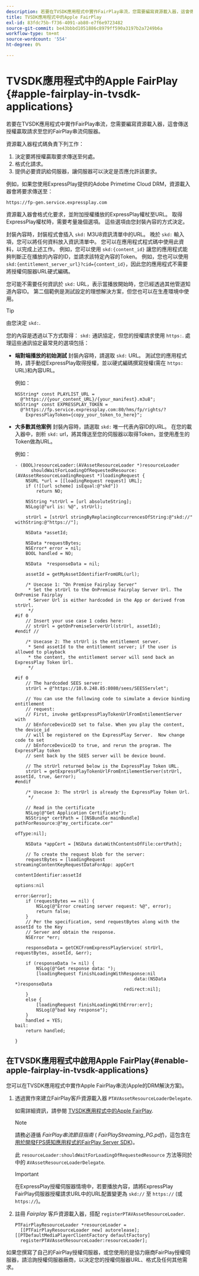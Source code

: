 ```yaml
---
description: 若要在TVSDK應用程式中實作FairPlay串流，您需要編寫資源載入器，這會傳送授權贏取請求至您的FairPlay串流伺服器。
title: TVSDK應用程式中的Apple FairPlay
exl-id: 83fdc75b-f736-4091-ab80-e7f6e9723482
source-git-commit: be43bbbd1051886c8979ff590a3197b2a7249b6a
workflow-type: tm+mt
source-wordcount: '554'
ht-degree: 0%

---
```


# TVSDK應用程式中的Apple FairPlay  {#apple-fairplay-in-tvsdk-applications}

若要在TVSDK應用程式中實作FairPlay串流，您需要編寫資源載入器，這會傳送授權贏取請求至您的FairPlay串流伺服器。

資源載入器程式碼負責下列工作：

1. 決定要將授權贏取要求傳送至何處。
1. 格式化請求。
1. 提供必要資訊給伺服器，讓伺服器可以決定是否應允許該要求。

例如，如果您使用ExpressPlay提供的Adobe Primetime Cloud DRM，資源載入器會將要求傳送至：

```
https://fp-gen.service.expressplay.com
```

資源載入器會格式化要求，並附加授權播放的ExpressPlay權杖至URL。 取得ExpressPlay權杖時，需要考量幾個選項。 這些選項由您封裝內容的方式決定。

封裝內容時，封裝程式會插入 `skd:` M3U8資訊清單中的URL。 晚於 `skd:` 輸入項，您可以將任何資料放入資訊清單中。 您可以在應用程式程式碼中使用此資料，以完成上述工作。 例如，您可以使用 `skd:{content_id}` 讓您的應用程式能夠判斷正在播放的內容的ID，並請求該特定內容的Token。 例如，您也可以使用 `skd:{entitlement_server_url}?cid={content_id}`，因此您的應用程式不需要將授權伺服器URL硬式編碼。

您可能不需要任何資訊於 `skd:` URL，表示當播放開始時，您已經透過其他管道知道內容ID。 第二個範例是測試設定的理想解決方案，但您也可以在生產環境中使用。

>[!TIP]
>
>由您決定 `skd:`.

您的內容是透過以下方式取得： `skd:` 通訊協定，但您的授權請求使用 `https:`. 處理這些通訊協定最常見的選項包括：

* **端對端播放的初始測試** 封裝內容時，請選取 `skd:` URL。 測試您的應用程式時，請手動從ExpressPlay取得授權，並以硬式編碼撰寫授權(需在 `https:` URL)和內容URL。

   例如：

   ```
   NSString* const PLAYLIST_URL =  
     @"https://{your_content_URL}/{your_manifest}.m3u8"; 
   NSString* const EXPRESSPLAY_TOKEN =  
     @"https://fp.service.expressplay.com:80/hms/fp/rights/? 
       ExpressPlayToken={copy_your_token_to_here}";
   ```

* **大多數其他案例** 封裝內容時，請選取 `skd:` 唯一代表內容ID的URL。 在您的載入器中，剖析 `skd:` url，將其傳送至您的伺服器以取得Token，並使用產生的Token做為URL。

   例如：

   ```
   - (BOOL)resourceLoader:(AVAssetResourceLoader *)resourceLoader  
         shouldWaitForLoadingOfRequestedResource:(AVAssetResourceLoadingRequest *)loadingRequest { 
       NSURL *url = [[loadingRequest request] URL]; 
       if (![[url scheme] isEqual:@"skd"]) 
           return NO; 
   
       NSString *strUrl = [url absoluteString]; 
       NSLog(@"url is: %@", strUrl); 
   
       strUrl = [strUrl stringByReplacingOccurrencesOfString:@"skd://" withString:@"https://"]; 
   
       NSData *assetId; 
   
       NSData *requestBytes; 
       NSError* error = nil; 
       BOOL handled = NO; 
   
       NSData  *responseData = nil; 
   
       assetId = getMyAssetIdentifierFromURL(url); 
   
       /* Usecase 1: "On Premise Fairplay Server" 
        * Set the strUrl to the OnPremise Fairplay Server Url. The OnPremise Fairplay  
        * Server Url is either hardcoded in the App or derived from strUrl. 
        */ 
   #if 0  
       // Insert your use case 1 codes here: 
       // strUrl = getOnPremiseServerUrl(strUrl, assetId); 
   #endif // 
   
       /* Usecase 2: The strUrl is the entitlement server. 
        * Send assetId to the entitlement server; if the user is allowed to playback  
        * the content, the entitlement server will send back an ExpressPlay Token Url. 
        */ 
   
   #if 0 
       // The hardcoded SEES server: 
       strUrl = @"https://10.0.248.85:8080/sees/SEESServlet"; 
   
       // You can use the following code to simulate a device binding entitlement  
       // request:  
       // First, invoke getExpressPlayTokenUrlFromEntilementServer with  
       // bEnforceDeviceID set to false. When you play the content, the device_id  
       // will be registered on the ExpressPlay Server.  Now change code to set  
       // bEnforceDeviceID to true, and rerun the program. The ExpressPlay token  
       // sent back by the SEES server will be device bound. 
   
       // The strUrl returned below is the ExpressPlay Token URL. 
       strUrl = getExpressPlayTokenUrlFromEntilementServer(strUrl, assetId, true, &error); 
   #endif 
   
       /* Usecase 3: The strUrl is already the ExpressPlay Token Url. 
        */ 
   
       // Read in the certificate 
       NSLog(@"Get Application Certificate"); 
       NSString* certPath = [[NSBundle mainBundle] pathForResource:@"my_certificate.cer"  
                                                            ofType:nil]; 
   
       NSData *appCert = [NSData dataWithContentsOfFile:certPath]; 
   
       // To create the request blob for the server: 
       requestBytes = [loadingRequest streamingContentKeyRequestDataForApp: appCert 
                                                         contentIdentifier:assetId  
                                                                   options:nil  
                                                                     error:&error]; 
       if (requestBytes == nil) { 
           NSLog(@"Error creating server request: %@", error); 
           return false; 
       } 
       // Per the specification, send requestBytes along with the assetId to the Key 
       // Server and obtain the response. 
       NSError *err; 
   
       responseData = getCKCFromExpressPlayService( strUrl, requestBytes, assetId, &err); 
   
       if (responseData != nil) { 
           NSLog(@"Get response data: "); 
           [loadingRequest finishLoadingWithResponse:nil  
                                                data:(NSData *)responseData 
                                            redirect:nil]; 
       } 
       else { 
           [loadingRequest finishLoadingWithError:err]; 
           NSLog(@"bad key response"); 
       } 
       handled = YES; 
   bail: 
       return handled; 
   
   }
   ```

## 在TVSDK應用程式中啟用Apple FairPlay{#enable-apple-fairplay-in-tvsdk-applications}

您可以在TVSDK應用程式中實作Apple FairPlay串流(Apple的DRM解決方案)。

1. 透過實作來建立FairPlay客戶資源載入器 `PTAVAssetResourceLoaderDelegate`.

   如需詳細資訊，請參閱 [TVSDK應用程式中的Apple FairPlay](../../../tvsdk-1.4-for-ios/c-psdk-ios-1.4-drm-content-security/c-psdk-ios-1.4-apple-fairplay-tvsdk/c-psdk-ios-1.4-apple-fairplay-tvsdk.md).

   >[!NOTE]
   >
   >請務必遵循 *FairPlay串流節目指南* ( *FairPlayStreaming_PG.pdf*)，這包含在 [用於開發FPS感知應用程式的FairPlay Server SDK](https://developer.apple.com/services-account/download?path=/Developer_Tools/FairPlay_Streaming_SDK/FairPlay_Streaming_Server_SDK.zip))。

   此 `resourceLoader:shouldWaitForLoadingOfRequestedResource` 方法等同於中的 `AVAssetResourceLoaderDelegate`.

   >[!IMPORTANT]
   >
   >在ExpressPlay授權伺服器情境中，若要播放內容，請將ExpressPlay FairPlay伺服器授權請求URL中的URL配置變更為 `skd://` 至 `https://` (或 `https://`)。

1. 註冊 *Fairplay* 客戶資源載入器，搭配 `registerPTAVAssetResourceLoader`.

   ```
   PTFairPlayResourceLoader *resourceLoader =  
     [[PTFairPlayResourceLoader new] autorelease];  
   [[PTDefaultMediaPlayerClientFactory defaultFactory]  
     registerPTAVAssetResourceLoader:resourceLoader];
   ```

如果您撰寫了自己的FairPlay授權伺服器，或您使用的是協力廠商FairPlay授權伺服器，請洽詢授權伺服器廠商，以決定您的授權伺服器URL、格式及任何其他需求。

